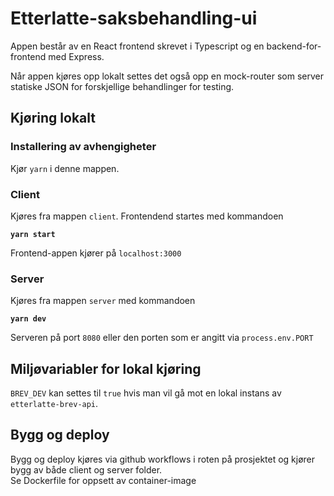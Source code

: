 # Etterlatte-saksbehandling-ui


Appen består av en React frontend skrevet i Typescript og en backend-for-frontend med Express.

Når appen kjøres opp lokalt settes det også opp en mock-router som server statiske JSON for forskjellige behandlinger 
for testing.

## Kjøring lokalt

### Installering av avhengigheter
Kjør `yarn` i denne mappen.

### Client
Kjøres fra mappen `client`. Frontendend startes med kommandoen

**`yarn start`**

Frontend-appen kjører på `localhost:3000`

### Server
Kjøres fra mappen `server` med kommandoen

**`yarn dev`**

Serveren på port `8080` eller den porten som er angitt via `process.env.PORT`


## Miljøvariabler for lokal kjøring
`BREV_DEV` kan settes til `true` hvis man vil gå mot en lokal instans av `etterlatte-brev-api`.


## Bygg og deploy
Bygg og deploy kjøres via github workflows i roten på prosjektet
og kjører bygg av både client og server folder. \
Se Dockerfile for oppsett av container-image